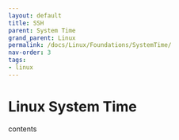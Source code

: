 ```yaml
---
layout: default
title: SSH
parent: System Time
grand_parent: Linux
permalink: /docs/Linux/Foundations/SystemTime/
nav-order: 3
tags:
- linux
---
```


# Linux System Time
contents
